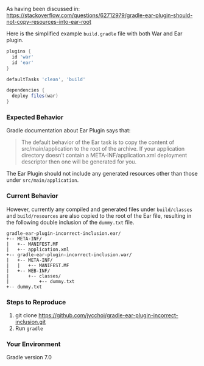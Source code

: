 As having been discussed in:
https://stackoverflow.com/questions/62712979/gradle-ear-plugin-should-not-copy-resources-into-ear-root

Here is the simplified example `build.gradle` file with both War and Ear plugin.
```gradle
plugins {
  id 'war'
  id 'ear'
}

defaultTasks 'clean', 'build'

dependencies {
  deploy files(war)
}
```

### Expected Behavior
Gradle documentation about Ear Plugin says that:

>   The default behavior of the Ear task is to copy the content of src/main/application to the root of the archive.
>   If your application directory doesn’t contain a META-INF/application.xml deployment descriptor then one will be generated for you.

The Ear Plugin should not include any generated resources other than those under `src/main/application`.

### Current Behavior
However, currently any compiled and generated files under `build/classes` and `build/resources` are also copied to the root of the Ear file, resulting in the following double inclusion of the `dummy.txt` file.
```
gradle-ear-plugin-incorrect-inclusion.ear/
+-- META-INF/
|   +-- MANIFEST.MF
|   +-- application.xml
+-- gradle-ear-plugin-incorrect-inclusion.war/
|   +-- META-INF/
|   |   +-- MANIFEST.MF
|   +-- WEB-INF/
|       +-- classes/
|           +-- dummy.txt
+-- dummy.txt
```

### Steps to Reproduce 
1. git clone https://github.com/jycchoi/gradle-ear-plugin-incorrect-inclusion.git
2. Run `gradle`

### Your Environment
Gradle version 7.0

